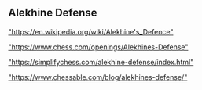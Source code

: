 <h2>Alekhine Defense</h2>
<p><a href="https://en.wikipedia.org/wiki/Alekhine's_Defence">"https://en.wikipedia.org/wiki/Alekhine's_Defence"</a></p>

<p><a href="https://www.chess.com/openings/Alekhines-Defense">"https://www.chess.com/openings/Alekhines-Defense"</a></p>

<p><a href="https://simplifychess.com/alekhine-defense/index.html">"https://simplifychess.com/alekhine-defense/index.html"</a></p>

<p><a href="https://www.chessable.com/blog/alekhines-defense/">"https://www.chessable.com/blog/alekhines-defense/"</a></p>

